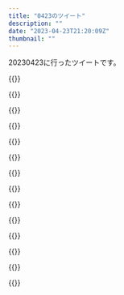 ```yaml
---
title: "0423のツイート"
description: ""
date: "2023-04-23T21:20:09Z"
thumbnail: ""
---
```

20230423に行ったツイートです。
<!--more-->
{{<tweetlike text="多々買え" screenname="jme/k.h (@JME_KH)" url="https://twitter.com/JME_KH/status/1649926371626438657?ref_src=twsrc%5Etfw" date="April 22 2023">}}

{{<tweetlike text="生き恥晒せるかな" screenname="jme/k.h (@JME_KH)" url="https://twitter.com/JME_KH/status/1649935365141331968?ref_src=twsrc%5Etfw" date="April 22 2023">}}

{{<tweetlike text="ラクレスの真意が全く分からないの面白いなあ" screenname="jme/k.h (@JME_KH)" url="https://twitter.com/JME_KH/status/1649941158708256768?ref_src=twsrc%5Etfw" date="April 22 2023">}}

{{<tweetlike text="後の位置づけは最悪の王か" screenname="jme/k.h (@JME_KH)" url="https://twitter.com/JME_KH/status/1649942009707388928?ref_src=twsrc%5Etfw" date="April 22 2023">}}

{{<tweetlike text="スイッチ自体にキーコンフィグあるんだったか?" screenname="jme/k.h (@JME_KH)" url="https://twitter.com/JME_KH/status/1650016259071946752?ref_src=twsrc%5Etfw" date="April 23 2023">}}

{{<tweetlike text="待機" screenname="jme/k.h (@JME_KH)" url="https://twitter.com/JME_KH/status/1650046195379884034?ref_src=twsrc%5Etfw" date="April 23 2023">}}

{{<tweetlike text="今のチップ構成とバブルマンの相性が悪すぎる\nヒートなのも良くないな" screenname="jme/k.h (@JME_KH)" url="https://twitter.com/JME_KH/status/1650046594425966592?ref_src=twsrc%5Etfw" date="April 23 2023">}}

{{<tweetlike text="グエルいじめ" screenname="jme/k.h (@JME_KH)" url="https://twitter.com/JME_KH/status/1650047198032453634?ref_src=twsrc%5Etfw" date="April 23 2023">}}

{{<tweetlike text="ボブじゃなかったか" screenname="jme/k.h (@JME_KH)" url="https://twitter.com/JME_KH/status/1650047300033445889?ref_src=twsrc%5Etfw" date="April 23 2023">}}

{{<tweetlike text="サブフライトシステム\nこの世界も単独で飛び回れるほど推力に余裕はないか" screenname="jme/k.h (@JME_KH)" url="https://twitter.com/JME_KH/status/1650048845022400512?ref_src=twsrc%5Etfw" date="April 23 2023">}}

{{<tweetlike text="Cパート" screenname="jme/k.h (@JME_KH)" url="https://twitter.com/JME_KH/status/1650053177503518725?ref_src=twsrc%5Etfw" date="April 23 2023">}}

{{<tweetlike text="動いたりしてない時にここまで頭痛いのは久しぶり" screenname="jme/k.h (@JME_KH)" url="https://twitter.com/JME_KH/status/1650059217049640962?ref_src=twsrc%5Etfw" date="April 23 2023">}}

{{<tweetlike text="バファリンを微妙に貫通して痛いな" screenname="jme/k.h (@JME_KH)" url="https://twitter.com/JME_KH/status/1650084117621645317?ref_src=twsrc%5Etfw" date="April 23 2023">}}

{{<tweetlike text="プロト強いな\nフォルテは適当にバリアブルから繋げばいいからなんとでもなるとして、プロト用のチップ\n持続して連続ヒットする系か" screenname="jme/k.h (@JME_KH)" url="https://twitter.com/JME_KH/status/1650126058056974337?ref_src=twsrc%5Etfw" date="April 23 2023">}}

